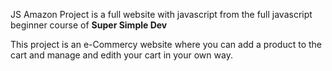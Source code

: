 </p>JS Amazon Project is a full website with javascript from the full javascript beginner course of <b>Super Simple Dev</b></p>
</p>This project is an e-Commercy website where you can add a product to the cart and manage and edith your cart in your own way.</p>
